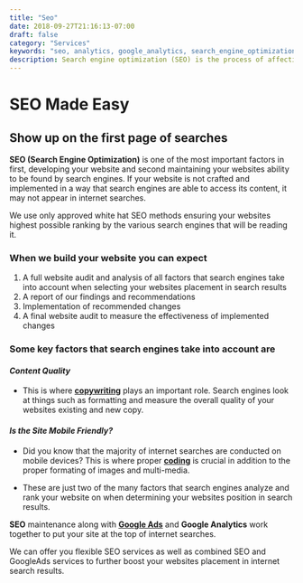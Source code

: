 ```yaml
---
title: "Seo"
date: 2018-09-27T21:16:13-07:00
draft: false
category: "Services"
keywords: "seo, analytics, google_analytics, search_engine_optimization, advertising, google, google_search, search_engine, website, web_page, visibility"
description: Search engine optimization (SEO) is the process of affecting the visibility of a website or a web page in a search engine's unpaid results—often referred to as "natural," "organic," or "earned" results.
---
```

[1]: /services/google-ads
[2]: /services/copywriting
[3]: /services/coding

# SEO Made Easy

## Show up on the first page of searches

**SEO (Search Engine Optimization)** is one of the most important factors in first, developing your website and second maintaining your websites ability to be found by search engines.
If your website is not crafted and implemented in a way that search engines are able to access its content, it may not appear in internet searches.

We use only approved white hat SEO methods ensuring your websites highest possible ranking by the various search engines that will be reading it.

### When we build your website you can expect

1. A full website audit and analysis of all factors that search engines take into account when selecting your websites placement in search results
2. A report of our findings and recommendations
3. Implementation of recommended changes
4. A final website audit to measure the effectiveness of implemented changes

### Some key factors that search engines take into account are

#### *Content Quality*

- This is where  **[copywriting][2]**  plays an important role.  Search engines look at things such as formatting and measure the overall quality of your websites existing and new copy.

#### *Is the Site Mobile Friendly?*

- Did you know that the majority of internet searches are conducted on mobile devices? This is where proper **[coding][3]** is crucial in addition to the proper formating of images and multi-media.

- These are just two of the many factors that search engines analyze and rank your website on when determining your websites position in search results.

**SEO** maintenance along with **[Google Ads][1]** and **Google Analytics** work together to put your site at the top of internet searches.

We can offer you flexible SEO services as well as combined SEO and GoogleAds services to further boost your websites placement in internet search results.
